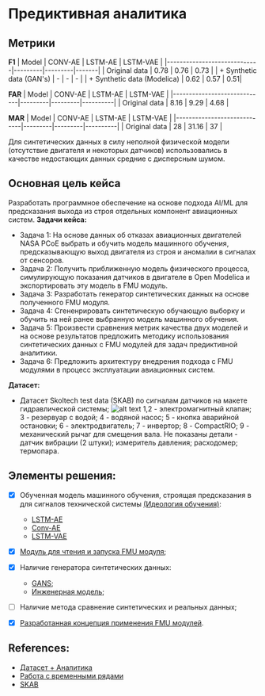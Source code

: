 # Предиктивная аналитика

## Метрики

**F1**
| Model                       | CONV-AE | LSTM-AE | LSTM-VAE |
|-----------------------------|---------|---------|-------|
| Original data               |   0.78  |   0.76  |  0.73 |
| + Synthetic data (GAN's)    |     -   |   -     |   -   |
| + Synthetic data (Modelica) |   0.62  |  0.57   |   0.51|


**FAR**
| Model                       | CONV-AE | LSTM-AE | LSTM-VAE |
|-----------------------------|---------|---------|----------|
| Original data               |   8.16  |   9.29  |  4.68    |

**MAR**
| Model                       | CONV-AE | LSTM-AE | LSTM-VAE |
|-----------------------------|---------|---------|----------|
| Original data               |   28    |   31.16 |  37      |


Для синтетических данных в силу неполной физической модели (отсутствие двигателя и некоторых датчиков) использовались в качестве недостающих данных средние с дисперсным шумом.


## Основная цель кейса
Разработать программное обеспечение на основе подхода AI/ML для предсказания выхода из строя отдельных компонент авиационных систем.
**Задачи кейса:**
* Задача 1: На основе данных об отказах авиационных двигателей NASA PCoE выбрать и обучить модель машинного обучения, предсказывающую выход двигателя из строя и аномалии в сигналах от сенсоров.
* Задача 2: Получить приближенную модель физического процесса, симулирующую показания датчиков в двигателе в Open Modelica и экспортировать эту модель в FMU модуль.
* Задача 3: Разработать генератор синтетических данных на основе полученного FMU модуля.
* Задача 4: Сгененрировать синтетическую обучающую выборку и обучить на ней ранее выбранную модель машинного обучения.
* Задача 5: Произвести сравнения метрик качества двух моделей и на основе результатов предложить методику использования синтетических данных с FMU модулей для задач предиктивной аналитики.
* Задача 6: Предложить архитектуру внедрения подхода с FMU модулями в процесс эксплуатации авиационных систем. 

**Датасет:**

- Датасет Skoltech test data (SKAB) по сигналам датчиков на макете гидравлической системы;
![alt text](https://github.com/waico/SKAB/blob/master/docs/pictures/testbed.png?raw=true)
1,2 - электромагнитный клапан; 3 - резервуар с водой; 4 - водяной насос; 5 - кнопка аварийной остановки; 6 - электродвигатель; 7 - инвертор; 8 - CompactRIO; 9 - механический рычаг для смещения вала. Не показаны детали - датчик вибрации (2 штуки); измеритель давления; расходомер; термопара.

## Элементы решения:
- [X] Обученная модель машинного обучения, строящая предсказания в для сигналов технической системы [(Идеология обучения)](https://github.com/addicted-by/predictive_analysis/blob/main/notebooks/README.md):
  - [LSTM-AE](https://github.com/addicted-by/predictive_analysis/blob/main/notebooks/LSTM-AE.ipynb)
  - [Conv-AE](https://github.com/addicted-by/predictive_analysis/blob/main/notebooks/Conv_AE.ipynb)
  - [LSTM-VAE](https://github.com/addicted-by/predictive_analysis/blob/main/notebooks/LSTM-VAE.ipynb)
- [X] [Модуль для чтения и запуска FMU модуля](https://github.com/addicted-by/predictive_analysis/tree/main/generator_modelica);
- [X] Наличие генератора синтетических данных:
  - [GANS](https://github.com/addicted-by/predictive_analysis/blob/main/gan_gen.ipynb);
  - [Инженерная модель](https://github.com/addicted-by/predictive_analysis/tree/main/generator_modelica); 
- [ ] Наличие метода сравнение синтетических и реальных данных;
- [X] [Разработанная концепция применения FMU модулей](https://github.com/addicted-by/predictive_analysis/blob/main/generated_by_gans/README.md).


## References:
- [Датасет + Аналитика](https://www.kaggle.com/datasets/yuriykatser/skoltech-anomaly-benchmark-skab/code)
- [Работа с временными рядами](https://github.com/timeseriesAI/tsai)
- [SKAB](https://github.com/waico/SKAB)
